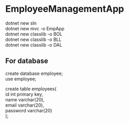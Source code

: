 # EmployeeManagementApp

dotnet new sln <br/>
dotnet new mvc -o EmpApp <br/>
dotnet new classlib -o BOL <br/>
dotnet new classlib -o BLL <br/>
dotnet new classlib -o DAL <br/>



## For database

create database employee;<br/>
use employee;<br/>

create table employees(<br/>
id int primary key,<br/>
name varchar(20),<br/>
email varchar(20),<br/>
password varchar(20)<br/>
);
